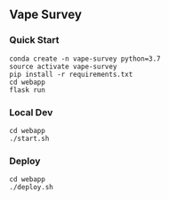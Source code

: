 ## Vape Survey

### Quick Start

```
conda create -n vape-survey python=3.7
source activate vape-survey
pip install -r requirements.txt
cd webapp
flask run
```

### Local Dev
```
cd webapp
./start.sh
```

### Deploy
```
cd webapp
./deploy.sh
```
